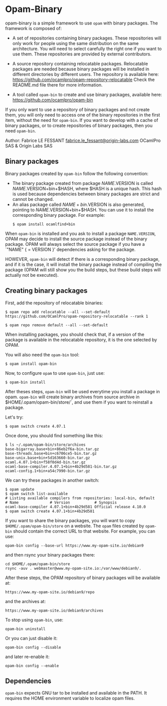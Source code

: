 Opam-Binary
===========

opam-binary is a simple framework to use `opam` with binary packages.
The framework is composed of:

* A set of repositories containing binary packages. These repositories
  will only work for people using the same distribution on the same
  architecture. You will need to select carefully the right one if
  you want to use them. These repositories are provided by external
  contributors.

* A source repository containing relocatable packages. Relocatable
  packages are needed because binary packages will be installed in
  different directories by different users. The repository is
  available here: https://github.com/ocamlpro/opam-repository-relocatable
  Check the README.md file there for more information.

* A tool called `opam-bin` to create and use binary packages, available here:
  https://github.com/ocamlpro/opam-bin

If you only want to use a repository of binary packages and not create
them, you will only need to access one of the binary repositories in
the first item, without the need for `opam-bin`.
If you want to develop with a cache of binary packages, or to create
repositories of binary packages, then you need `opam-bin`.

Author: Fabrice LE FESSANT <fabrice.le_fessant@origin-labs.com>
  OCamlPro SAS & Origin Labs SAS

Binary packages
---------------

Binary packages created by `opam-bin` follow the following convention:

* The binary package created from package $NAME.$VERSION is called
  $NAME.$VERSION+bin+$HASH, where $HASH is a unique hash. This hash
  is used because dependencies between binary packages are strict and
  cannot be changed.
* An alias package called $NAME+bin.$VERSION is also generated, pointing
  to $NAME.$VERSION+bin+$HASH. You can use it to install
  the corresponding binary package. For example:
  ```
  $ opam install ocamlfind+bin
  ```

When `opam-bin` is installed and you ask to install a package
`NAME.VERSION`, OPAM may decide to install the source package instead
of the binary package. OPAM will always select the source package if
you have a `"NAME" { = VERSION }' dependencies asking for the package.

HOWEVER, `opam-bin` will detect if there is a corresponding binary
package, and if it is the case, it will install the binary package
instead of compiling the package (OPAM will still show you the build
steps, but these build steps will actually not be executed).

Creating binary packages
------------------------

First, add the repository of relocatable binaries:

```
$ opam repo add relocatable --all --set-default https://github.com/OCamlPro/opam-repository-relocatable --rank 1
```

```
$ opam repo remove default --all --set-default
```

When installing packages, you should check that, if a version of the package
is available in the relocatable repository, it is the one selected by OPAM.

You will also need the `opam-bin` tool:
```
$ opam install opam-bin
```

Now, to configure `opam` to use `opam-bin`, just use:

```
$ opam-bin install
```

After theses steps, `opam-bin` will be used everytime you install a
package in opam. `opam-bin` will create binary archives from source
archive in $HOME/.opam/opam-bin/store/`, and use them if you want to
reinstall a package.

Let's try:
```
$ opam switch create 4.07.1
```
Once done, you should find something like this:
```
$ ls ~/.opam/opam-bin/store/archives
base-bigarray.base+bin+86eb2f6a-bin.tar.gz
base-threads.base+bin+c6706ce5-bin.tar.gz
base-unix.base+bin+5d163660-bin.tar.gz
ocaml.4.07.1+bin+f58f0d4d-bin.tar.gz
ocaml-base-compiler.4.07.1+bin+4b29d581-bin.tar.gz
ocaml-config.1+bin+a54c7990-bin.tar.gz
```

We can try these packages in another switch:
```
$ opam update
$ opam switch list-available
# Listing available compilers from repositories: local-bin, default
# Name              # Version           # Synopsis
ocaml-base-compiler 4.07.1+bin+4b29d581 Official release 4.10.0
$ opam switch create 4.07.1+bin+4b29d581
```

If you want to share the binary packages, you will want to copy
`$HOME/.opam/opam-bin/store` on a website. The `opam` files created by
`opam-bin` should contain the correct URL to that website. For example,
you can use:
```
opam-bin config --base-url https://www.my-opam-site.io/debian9
```

and then rsync your binary packages there:
```
cd $HOME/.opam/opam-bin/store
rsync -auv . webmaster@www.my-opam-site.io:/var/www/debian9/.
```
After these steps, the OPAM repository of binary packages will
be available at:
```
https://www.my-opam-site.io/debian9/repo
```
and the archives at:
```
https://www.my-opam-site.io/debian9/archives
```

To stop using `opam-bin`, use:

```
opam-bin uninstall
```

Or you can just disable it:
```
opam-bin config --disable
```
and later re-enable it:
```
opam-bin config --enable
```

Dependencies
------------

`opam-bin` expects GNU tar to be installed and available in the PATH.
It requires the HOME environment variable to localize opam files.
